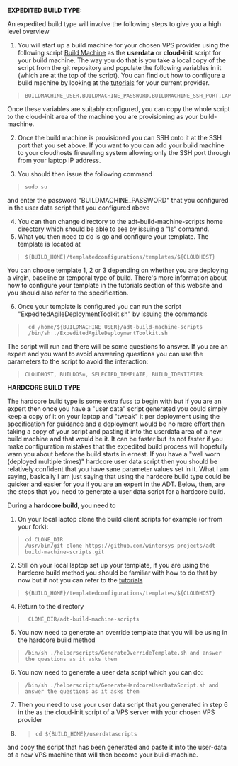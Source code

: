 **EXPEDITED BUILD TYPE:**

An expedited build type will involve the following steps to give you a high level overview  

1. You will start up a build machine for your chosen VPS provider using the following script [Build Machine](https://github.com/wintersys-projects/adt-build-machine-scripts/blob/main/templatedconfigurations/templateoverrides/OverrideScript.sh) as the **userdata** or **cloud-init** script for your build machine. The way you do that is you take a local copy of the script from the git repository and populate the following variables in it (which are at the top of the script). You can find out how to configure a build machine by looking at the [tutorials](../Tutorials/TutorialsMenu.md) for your current provider.

>     BUILDMACHINE_USER,BUILDMACHINE_PASSWORD,BUILDMACHINE_SSH_PORT,LAPTOP_IP,SSH

Once these variables are suitably configured, you can copy the whole script to the cloud-init area of the machine you are provisioning as your build-machine.  

2. Once the build machine is provisioned you can SSH onto it at the SSH port that you set above. If you want to you can add your build machine to your cloudhosts firewalling system allowing only the SSH port through from your laptop IP address.

4. You should then issue the following command

>     sudo su

and enter the password "BUILDMACHINE_PASSWORD" that you configured in the user data script that you configured above 

4. You can then change directory to the adt-build-machine-scripts home directory which should be able to see by issuing a "ls" comamnd.
5. What you then need to do is go and configure your template. The template is located at

>     ${BUILD_HOME}/templatedconfigurations/templates/${CLOUDHOST}

You can choose template 1, 2 or 3 depending on whether you are deploying a virgin, baseline or temporal type of build. There's more information about how to configure your template in the tutorials section of this website and you should also refer to the specification.  

6. Once your template is configured you can run the script "ExpeditedAgileDeploymentToolkit.sh" by issuing the commands

>      cd /home/${BUILDMACHINE_USER}/adt-build-machine-scripts
>      /bin/sh ./ExpeditedAgileDeploymentToolkit.sh

The script will run and there will be some questions to answer. If you are an expert and you want to avoid answering questions you can use the parameters to the script to avoid the interaction:

>     CLOUDHOST, BUILDOS=, SELECTED_TEMPLATE, BUILD_IDENTIFIER

**HARDCORE BUILD TYPE**

The hardcore build type is some extra fuss to begin with but if you are an expert then once you have a "user data" script generated you could simply keep a copy of it on your laptop and "tweak" it per deployment using the specification for guidance and a deployment would be no more effort than taking a copy of your script and pasting it into the userdata area of a new build machine and that would be it. It can be faster but its not faster if you make configuration mistakes that the expedited build process will hopefully warn you about before the build starts in ernest. If you have a "well worn (deployed multiple times)" hardcore user data script then you should be relatively confident that you have sane parameter values set in it. What I am saying, basically I am just saying that using the hardcore build type could be quicker and easier for you if you are an expert in the ADT. Below, then, are the steps that you need to generate a user data script for a hardcore build. 

During a **hardcore build**, you need to

1. On your local laptop clone the build client scripts for example (or from your fork):  

>     cd CLONE_DIR
>     /usr/bin/git clone https://github.com/wintersys-projects/adt-build-machine-scripts.git

2. Still on your local laptop set up your template, if you are using the hardcore build method you should be familiar with how to do that by now but if not you can refer to the [tutorials](../Tutorials/TutorialsMenu.md)

>     ${BUILD_HOME}/templatedconfigurations/templates/${CLOUDHOST} 

4. Return to the directory

>      CLONE_DIR/adt-build-machine-scripts

5. You now need to generate an override template that you will be using in the hardcore build method

>     /bin/sh ./helperscripts/GenerateOverrideTemplate.sh and answer the questions as it asks them  

6. You now need to generate a user data script which you can do:

>     /bin/sh ./helperscripts/GenerateHardcoreUserDataScript.sh and answer the questions as it asks them  

7. Then you need to use your user data script that you generated in step 6 in the as the cloud-init script of a VPS server with your chosen VPS provider

8. >     cd ${BUILD_HOME}/userdatascripts

and copy the script that has been generated and paste it into the user-data of a new VPS machine that will then become your build-machine.   
